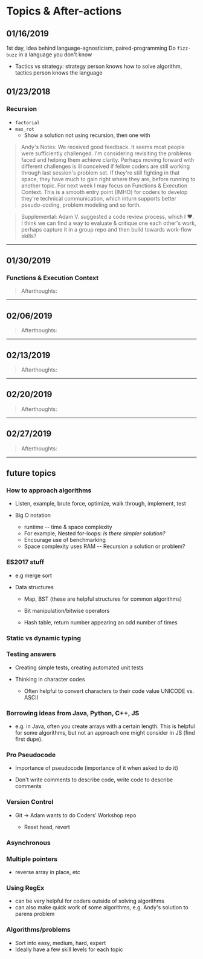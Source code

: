 # Topics & After-actions

## 01/16/2019

1st day, idea behind language-agnosticism, paired-programming
Do `fizz-buzz` in a language you don't know

- Tactics vs strategy: strategy person knows how to solve algorithm, tactics person knows the language

## 01/23/2018

### Recursion

- `factorial`
- `max_rot`
  - Show a solution not using recursion, then one with

> Andy's Notes: We received good feedback. It seems most people were sufficiently challenged. I'm considering revisiting the problems faced and helping them achieve clarity. Perhaps moving forward with different challenges is ill conceived if fellow coders are still working through last session's problem set. If they're still fighting in that space, they have much to gain right where they are, before running to another topic. For next week I may focus on Functions & Execution Context. This is a smooth entry point (IMHO) for coders to develop they're technical communication, which inturn supports better pseudo-coding, problem modeling and so forth.

> Supplemental: Adam V. suggested a code review process, which I :heart:. I think we can find a way to evaluate & critique one each other's work, perhaps capture it in a group repo and then build towards work-flow skills?

---

## 01/30/2019

### Functions & Execution Context

> Afterthoughts:
---

## 02/06/2019

> Afterthoughts:
---

## 02/13/2019

> Afterthoughts:
---

## 02/20/2019

> Afterthoughts:
---

## 02/27/2019

> Afterthoughts:
---

## future topics

### How to approach algorithms

- Listen, example, brute force, optimize, walk through, implement, test

- Big O notation
  - runtime -- time & space complexity
  - For example, Nested for-loops: _Is there simpler solution?_
  - Encourage use of benchmarking
  - Space complexity uses RAM -- Recursion a solution or problem?

### ES2017 stuff

- e.g merge sort

- Data structures
	-	Map, BST (these are helpful structures for common algorithms)

  - Bit manipulation/bitwise operators

  - Hash table, return number appearing an odd number of times

### Static vs dynamic typing

### Testing answers

- Creating simple tests, creating automated unit tests

- Thinking in character codes
	- Often helpful to convert characters to their code value
		UNICODE vs. ASCII


### Borrowing ideas from Java, Python, C++, JS

- e.g. in Java, often you create arrays with a certain length. This is helpful for
some algorithms, but not an approach one might consider in JS (find first dupe).


### Pro Pseudocode

- Importance of pseudocode (importance of it when asked to do it)

- Don't write comments to describe code, write code to describe comments

### Version Control

- Git → Adam wants to do Coders’ Workshop repo

  - Reset head, revert

### Asynchronous

### Multiple pointers

- reverse array in place, etc

### Using RegEx
- can be very helpful for coders outside of solving algorithms
- can also make quick work of some algorithms, e.g. Andy's solution to parens problem

### Algorithms/problems

- Sort into easy, medium, hard, expert
- Ideally have a few skill levels for each topic


